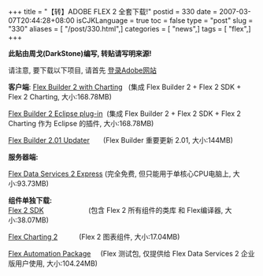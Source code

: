 +++
title = "【转】ADOBE FLEX 2 全套下载!"
postid = 330
date = 2007-03-07T20:44:28+08:00
isCJKLanguage = true
toc = false
type = "post"
slug = "330"
aliases = [ "/post/330.html",]
categories = [ "news",]
tags = [ "flex",]
+++


**此贴由周戈(DarkStone)编写, 转贴请写明来源!**

请注意, 要下载以下项目, 请首先
[登录Adobe网站](http://www.adobe.com/cfusion/tdrc/index.cfm?product=flex&loc=en%5Fus)

**客户端**: [Flex Builder 2 with
Charting](http://trials.adobe.com/Applications/Flex/FlexBuilder/38036699/FLXB_2.0_Win_WWE.exe)
  (集成 Flex Builder 2 + Flex 2 SDK + Flex 2 Charting, 大小:168.78MB)

[Flex Builder 2 Eclipse
plug-in](http://trials.adobe.com/Applications/Flex/FlexBuilder/38036699/FLXB_2.0_Win_WWE.exe)
 (集成 Flex Builder 2 + Flex 2 SDK + Flex 2 Charting 作为 Eclipse
的插件, 大小:168.78MB)

[Flex Builder 2.01
Updater](http://download.macromedia.com/pub/flex/flex_builder/flexbuilder2_201updater.exe)
      (Flex Builder 重要更新 2.01, 大小:144MB)

**服务器端:**

[Flex Data Services 2
Express](http://trials.adobe.com/pub/esd/trial/FDS/fds2-win.exe)
(完全免费, 但只能用于单核心CPU电脑上, 大小:93.73MB)

**组件单独下载:**  
[Flex 2 SDK](http://trials.adobe.com/pub/esd/trial/flex_sdk_2.zip)     
                 (包含 Flex 2 所有组件的类库 和 Flex编译器,
大小:38.07MB)

[Flex Charting
2](http://trials.adobe.com/Applications/Flex/FlexCharting/38036705/FCC2_MLP_WWE.zip)
          (Flex 2 图表组件, 大小:17.04MB)

[Flex Automation
Package](http://trials.adobe.com/pub/esd/trial/Flex_Automation.zip)    
(Flex 测试包, 仅提供给 Flex Data Services 2 企业版用户使用,
大小:104.24MB)

